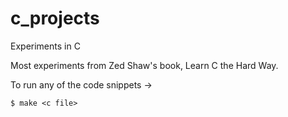 # c_projects
Experiments in C


Most experiments from Zed Shaw's book, Learn C the Hard Way.

To run any of the code snippets ->

``` $ make <c file> ```
